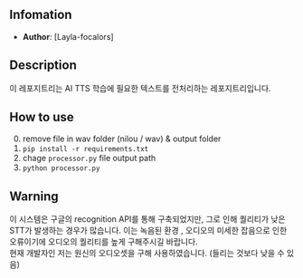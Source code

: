 ## Infomation
- **Author**: [Layla-focalors]

## Description
이 레포지트리는 AI TTS 학습에 필요한 텍스트를 전처리하는 레포지트리입니다.  

## How to use
0. remove file in wav folder (nilou / wav) & output folder
1. `pip install -r requirements.txt`
2. chage `processor.py` file output path
3. `python processor.py`

## Warning
이 시스템은 구글의 recognition API를 통해 구축되었지만, 그로 인해 퀄리티가 낮은 STT가 발생하는 경우가 많습니다. 
이는 녹음된 환경 , 오디오의 미세한 잡음으로 인한 오류이기에 오디오의 퀄리티를 높게 구해주시길 바랍니다.  
현재 개발자인 저는 원신의 오디오셋을 구해 사용하였습니다. (들리는 것보다 낮을 수 있음)